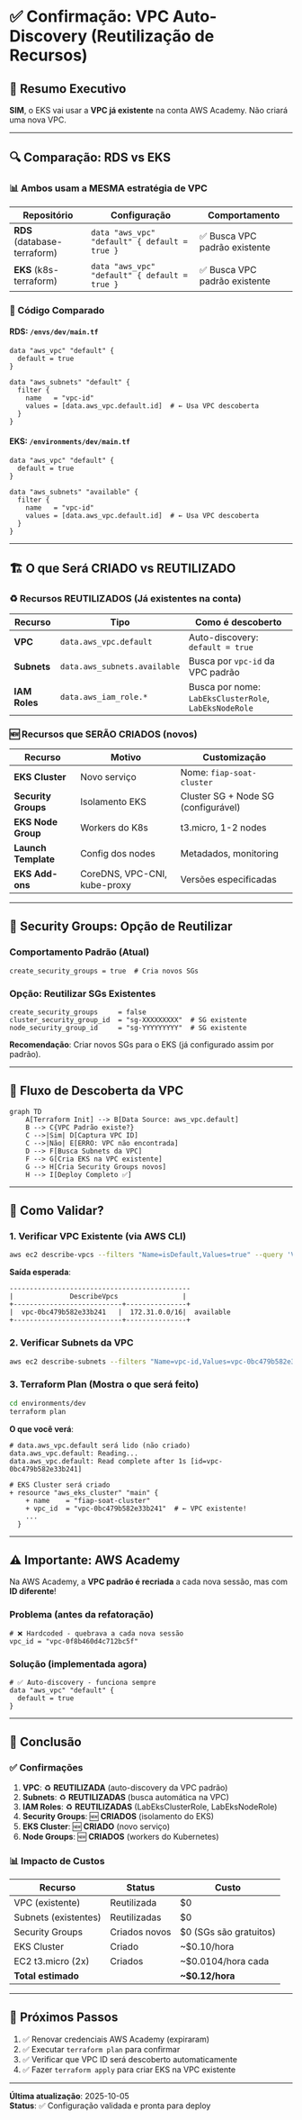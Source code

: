# ✅ Confirmação: VPC Auto-Discovery (Reutilização de Recursos)

## 🎯 Resumo Executivo

**SIM**, o EKS vai usar a **VPC já existente** na conta AWS Academy. Não criará uma nova VPC.

---

## 🔍 Comparação: RDS vs EKS

### 📊 Ambos usam a MESMA estratégia de VPC

| Repositório | Configuração | Comportamento |
|------------|--------------|---------------|
| **RDS** (database-terraform) | `data "aws_vpc" "default" { default = true }` | ✅ Busca VPC padrão existente |
| **EKS** (k8s-terraform) | `data "aws_vpc" "default" { default = true }` | ✅ Busca VPC padrão existente |

### 📝 Código Comparado

#### RDS: `/envs/dev/main.tf`
```hcl
data "aws_vpc" "default" {
  default = true
}

data "aws_subnets" "default" {
  filter {
    name   = "vpc-id"
    values = [data.aws_vpc.default.id]  # ← Usa VPC descoberta
  }
}
```

#### EKS: `/environments/dev/main.tf`
```hcl
data "aws_vpc" "default" {
  default = true
}

data "aws_subnets" "available" {
  filter {
    name   = "vpc-id"
    values = [data.aws_vpc.default.id]  # ← Usa VPC descoberta
  }
}
```

---

## 🏗️ O que Será CRIADO vs REUTILIZADO

### ♻️ Recursos REUTILIZADOS (Já existentes na conta)

| Recurso | Tipo | Como é descoberto |
|---------|------|-------------------|
| **VPC** | `data.aws_vpc.default` | Auto-discovery: `default = true` |
| **Subnets** | `data.aws_subnets.available` | Busca por `vpc-id` da VPC padrão |
| **IAM Roles** | `data.aws_iam_role.*` | Busca por nome: `LabEksClusterRole`, `LabEksNodeRole` |

### 🆕 Recursos que SERÃO CRIADOS (novos)

| Recurso | Motivo | Customização |
|---------|--------|--------------|
| **EKS Cluster** | Novo serviço | Nome: `fiap-soat-cluster` |
| **Security Groups** | Isolamento EKS | Cluster SG + Node SG (configurável) |
| **EKS Node Group** | Workers do K8s | t3.micro, 1-2 nodes |
| **Launch Template** | Config dos nodes | Metadados, monitoring |
| **EKS Add-ons** | CoreDNS, VPC-CNI, kube-proxy | Versões especificadas |

---

## 🔐 Security Groups: Opção de Reutilizar

### Comportamento Padrão (Atual)
```hcl
create_security_groups = true  # Cria novos SGs
```

### Opção: Reutilizar SGs Existentes
```hcl
create_security_groups     = false
cluster_security_group_id  = "sg-XXXXXXXXX"  # SG existente
node_security_group_id     = "sg-YYYYYYYYY"  # SG existente
```

**Recomendação**: Criar novos SGs para o EKS (já configurado assim por padrão).

---

## 📍 Fluxo de Descoberta da VPC

```mermaid
graph TD
    A[Terraform Init] --> B[Data Source: aws_vpc.default]
    B --> C{VPC Padrão existe?}
    C -->|Sim| D[Captura VPC ID]
    C -->|Não| E[ERRO: VPC não encontrada]
    D --> F[Busca Subnets da VPC]
    F --> G[Cria EKS na VPC existente]
    G --> H[Cria Security Groups novos]
    H --> I[Deploy Completo ✅]
```

---

## 🧪 Como Validar?

### 1. Verificar VPC Existente (via AWS CLI)
```bash
aws ec2 describe-vpcs --filters "Name=isDefault,Values=true" --query 'Vpcs[0].[VpcId,CidrBlock,State]' --output table
```

**Saída esperada**:
```
---------------------------------------------
|              DescribeVpcs                |
+---------------------------+---------------+
|  vpc-0bc479b582e33b241   |  172.31.0.0/16|  available
+---------------------------+---------------+
```

### 2. Verificar Subnets da VPC
```bash
aws ec2 describe-subnets --filters "Name=vpc-id,Values=vpc-0bc479b582e33b241" --query 'Subnets[*].[SubnetId,AvailabilityZone,CidrBlock]' --output table
```

### 3. Terraform Plan (Mostra o que será feito)
```bash
cd environments/dev
terraform plan
```

**O que você verá**:
```hcl
# data.aws_vpc.default será lido (não criado)
data.aws_vpc.default: Reading...
data.aws_vpc.default: Read complete after 1s [id=vpc-0bc479b582e33b241]

# EKS Cluster será criado
+ resource "aws_eks_cluster" "main" {
    + name    = "fiap-soat-cluster"
    + vpc_id  = "vpc-0bc479b582e33b241"  # ← VPC existente!
    ...
  }
```

---

## ⚠️ Importante: AWS Academy

Na AWS Academy, a **VPC padrão é recriada** a cada nova sessão, mas com **ID diferente**!

### Problema (antes da refatoração)
```hcl
# ❌ Hardcoded - quebrava a cada nova sessão
vpc_id = "vpc-0f8b460d4c712bc5f"
```

### Solução (implementada agora)
```hcl
# ✅ Auto-discovery - funciona sempre
data "aws_vpc" "default" {
  default = true
}
```

---

## 🎯 Conclusão

### ✅ Confirmações

1. **VPC**: ♻️ **REUTILIZADA** (auto-discovery da VPC padrão)
2. **Subnets**: ♻️ **REUTILIZADAS** (busca automática na VPC)
3. **IAM Roles**: ♻️ **REUTILIZADAS** (LabEksClusterRole, LabEksNodeRole)
4. **Security Groups**: 🆕 **CRIADOS** (isolamento do EKS)
5. **EKS Cluster**: 🆕 **CRIADO** (novo serviço)
6. **Node Groups**: 🆕 **CRIADOS** (workers do Kubernetes)

### 📊 Impacto de Custos

| Recurso | Status | Custo |
|---------|--------|-------|
| VPC (existente) | Reutilizada | $0 |
| Subnets (existentes) | Reutilizadas | $0 |
| Security Groups | Criados novos | $0 (SGs são gratuitos) |
| EKS Cluster | Criado | ~$0.10/hora |
| EC2 t3.micro (2x) | Criados | ~$0.0104/hora cada |
| **Total estimado** | | **~$0.12/hora** |

---

## 🚀 Próximos Passos

1. ✅ Renovar credenciais AWS Academy (expiraram)
2. ✅ Executar `terraform plan` para confirmar
3. ✅ Verificar que VPC ID será descoberto automaticamente
4. ✅ Fazer `terraform apply` para criar EKS na VPC existente

---

**Última atualização**: 2025-10-05  
**Status**: ✅ Configuração validada e pronta para deploy
